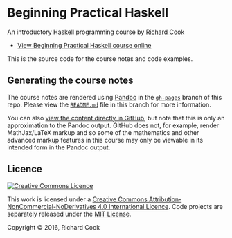 # Beginning Practical Haskell

An introductory Haskell programming course by [Richard Cook][rcookdotorg]

* [View Beginning Practical Haskell course online][course]

This is the source code for the course notes and code examples.

## Generating the course notes

The course notes are rendered using [Pandoc][pandoc] in the [`gh-pages`][gh-pages] branch of this repo. Please view the [`README.md`][gh-pages-readme] file in this branch for more information.

You can also [view the content directly in GitHub](index.md), but note that this is only an approximation to the Pandoc output. GitHub does not, for example, render MathJax/LaTeX markup and so some of the mathematics and other advanced markup features in this course may only be viewable in its intended form in the Pandoc output.

## Licence

[![Creative Commons Licence][cclicenceimage]][cclicence]

This work is licensed under a [Creative Commons Attribution-NonCommercial-NoDerivatives 4.0 International Licence][cclicence]. Code projects are separately released under the [MIT License][mitlicense].

Copyright &copy; 2016, Richard Cook

[cclicence]: http://creativecommons.org/licenses/by-nc-nd/4.0/
[cclicenceimage]: https://i.creativecommons.org/l/by-nc-nd/4.0/88x31.png
[course]: https://rcook.github.io/beginning-practical-haskell
[gh-pages]: https://github.com/rcook/beginning-practical-haskell/tree/gh-pages
[gh-pages-readme]: https://github.com/rcook/beginning-practical-haskell/blob/gh-pages/README.md
[mitlicense]: https://opensource.org/licenses/MIT
[pandoc]: http://pandoc.org/
[rcookdotorg]: http://rcook.org/
